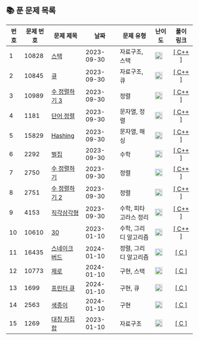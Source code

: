 ## 📚 **푼 문제 목록**

| 번호 | 문제 번호 | 문제 제목                            | 날짜       | 문제 유형        | 난이도        | 풀이 링크                              |
| --- | ------- | ---------------------------------- | ---------- | -------------- | -------------- | :-----------------------------: |
| 1   | 10828  | [스택](https://www.acmicpc.net/problem/10828) | 2023-09-30 | 자료구조, 스택 | <img src="https://static.solved.ac/tier_small/7.svg" width="20px"/> | [[ C++ ]](https://github.com/jkh0515/Algorithm/blob/codespace-verbose-zebra-597rxj75w4q27474/BaekjoonFile/code/bj10828.cpp) |
| 2   | 10845  | [큐](https://www.acmicpc.net/problem/10845) | 2023-09-30 | 자료구조, 큐 | <img src="https://static.solved.ac/tier_small/7.svg" width="20px"/>  | [[ C++ ]](https://github.com/jkh0515/Algorithm/blob/codespace-verbose-zebra-597rxj75w4q27474/BaekjoonFile/code/bj10845.cpp) |
| 3   | 10989  | [수 정렬하기 3](https://www.acmicpc.net/problem/10989) | 2023-09-30 | 정렬 | <img src="https://static.solved.ac/tier_small/5.svg" width="20px"/> | [[ C++ ]](https://github.com/jkh0515/Algorithm/blob/codespace-verbose-zebra-597rxj75w4q27474/BaekjoonFile/code/bj10989.cpp) |
| 4   | 1181  | [단어 정렬](https://www.acmicpc.net/problem/1181) | 2023-09-30 | 문자열, 정렬 | <img src="https://static.solved.ac/tier_small/6.svg" width="20px"/> | [[ C++ ]](https://github.com/jkh0515/Algorithm/blob/codespace-verbose-zebra-597rxj75w4q27474/BaekjoonFile/code/bj1181.cpp) |
| 5   | 15829  | [Hashing](https://www.acmicpc.net/problem/15829) | 2023-09-30 | 문자열, 해싱 | <img src="https://static.solved.ac/tier_small/4.svg" width="20px"/> | [[ C++ ]](https://github.com/jkh0515/Algorithm/blob/codespace-verbose-zebra-597rxj75w4q27474/BaekjoonFile/code/bj15829.cpp) |
| 6   | 2292 | [벌집](https://www.acmicpc.net/problem/2292) | 2023-09-30 | 수학 | <img src="https://static.solved.ac/tier_small/4.svg" width="20px"/> | [[ C++ ]](https://github.com/jkh0515/Algorithm/blob/codespace-verbose-zebra-597rxj75w4q27474/BaekjoonFile/code/bj2292.cpp) |
| 7   | 2750 | [수 정렬하기](https://www.acmicpc.net/problem/2750) | 2023-09-30 | 정렬 | <img src="https://static.solved.ac/tier_small/4.svg" width="20px"/> | [[ C++ ]](https://github.com/jkh0515/Algorithm/blob/codespace-verbose-zebra-597rxj75w4q27474/BaekjoonFile/code/bj2750.cpp) |
| 8   | 2751 | [수 정렬하기 2](https://www.acmicpc.net/problem/2751) | 2023-09-30 | 정렬 | <img src="https://static.solved.ac/tier_small/6.svg" width="20px"/> | [[ C++ ]](https://github.com/jkh0515/Algorithm/blob/codespace-verbose-zebra-597rxj75w4q27474/BaekjoonFile/code/bj2751.cpp) |
| 9   | 4153 | [직각삼각형](https://www.acmicpc.net/problem/4153) | 2023-09-30 | 수학, 피타고라스 정리 | <img src="https://static.solved.ac/tier_small/3.svg" width="20px"/> | [[ C++ ]](https://github.com/jkh0515/Algorithm/blob/codespace-verbose-zebra-597rxj75w4q27474/BaekjoonFile/code/bj4153.cpp) |
| 10   | 10610 | [30](https://www.acmicpc.net/problem/10610) | 2023-01-10 | 수학, 그리디 알고리즘 | <img src="https://static.solved.ac/tier_small/7.svg" width="20px"/> | [[ C++ ]](https://github.com/jkh0515/Algorithm/blob/codespace-verbose-zebra-597rxj75w4q27474/BaekjoonFile/code/bj10610.cpp) |
| 11   | 16435 | [스네이크 버드](https://www.acmicpc.net/problem/16435) | 2024-01-10 | 정렬, 그리디 알고리즘 | <img src="https://static.solved.ac/tier_small/6.svg" width="20px"/> | [[ C ]](https://github.com/jkh0515/Algorithm/blob/codespace-verbose-zebra-597rxj75w4q27474/BaekjoonFile/code/bj16435.c) |
| 12   | 10773 | [제로](https://www.acmicpc.net/problem/10773) | 2024-01-10 | 구현, 스택 | <img src="https://static.solved.ac/tier_small/7.svg" width="20px"/> | [[ C ]](https://github.com/jkh0515/Algorithm/blob/codespace-verbose-zebra-597rxj75w4q27474/BaekjoonFile/code/bj10773.c) |
| 13   | 1699 | [프린터 큐](https://www.acmicpc.net/problem/1966) | 2024-01-10 | 구현, 큐 | <img src="https://static.solved.ac/tier_small/7.svg" width="20px"/> | [[ C ]](https://github.com/jkh0515/Algorithm/blob/codespace-verbose-zebra-597rxj75w4q27474/BaekjoonFile/code/bj1699.c) |
| 14   | 2563 | [색종이](https://www.acmicpc.net/problem/2563) | 2024-01-10 | 구현 | <img src="https://static.solved.ac/tier_small/6.svg" width="20px"/> | [[ C ]](https://github.com/jkh0515/Algorithm/blob/codespace-verbose-zebra-597rxj75w4q27474/BaekjoonFile/code/bj2563.c) |
| 15   | 1269 | [대칭 차집합](https://www.acmicpc.net/problem/1269) | 2023-01-10 | 자료구조 | <img src="https://static.solved.ac/tier_small/7.svg" width="20px"/> | [[ C ]](https://github.com/jkh0515/Algorithm/blob/codespace-verbose-zebra-597rxj75w4q27474/BaekjoonFile/code/bj1269.c) |

[Bronze5]: https://static.solved.ac/tier_small/1.svg
[Bronze4]: https://static.solved.ac/tier_small/2.svg
[Bronze3]: https://static.solved.ac/tier_small/3.svg
[Bronze2]: https://static.solved.ac/tier_small/4.svg
[Bronze1]: https://static.solved.ac/tier_small/5.svg
[Silver5]: https://static.solved.ac/tier_small/6.svg
[Silver4]: https://static.solved.ac/tier_small/7.svg
[Silver3]: https://static.solved.ac/tier_small/8.svg
[Silver2]: https://static.solved.ac/tier_small/9.svg
[Silver1]: https://static.solved.ac/tier_small/10.svg
[Gold5]: https://static.solved.ac/tier_small/11.svg
[Gold4]: https://static.solved.ac/tier_small/12.svg
[Gold3]: https://static.solved.ac/tier_small/13.svg
[Gold2]: https://static.solved.ac/tier_small/14.svg
[Gold1]: https://static.solved.ac/tier_small/15.svg
